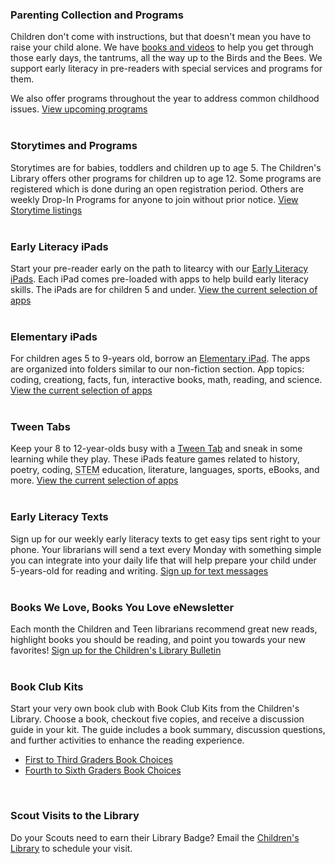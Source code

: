 <div class="row margin-bottom-10">

<div class="col-md-6">

### Parenting Collection and Programs
Children don't come with instructions, but that doesn't mean you have to raise your child alone. We have [books and videos](/catalog/search/keyword?search=parenting "Parenting Books and Videos") to help you get through those early days, the tantrums, all the way up to the Birds and the Bees. We support early literacy in pre-readers with special services and programs for them.

We also offer programs throughout the year to address common childhood issues. [View upcoming programs](/events/calendar/kids/ "View upcoming parenting programs")
<br />
<br />

### Storytimes and Programs 
Storytimes are for babies, toddlers and children up to age 5. The Children's Library offers other programs for children up to age 12. Some programs are registered which is done during an open registration period. Others are weekly Drop-In Programs for anyone to join without prior notice. [View Storytime listings](/storytimes "Storytimes")
<br />
<br />

### Early Literacy iPads
Start your pre-reader early on the path to litearcy with our [Early Literacy iPads](/catalog/work/94235 "Early Literacy iPads"). Each iPad comes pre-loaded with apps to help build early literacy skills. The iPads are for children 5 and under. [View the current selection of apps](/early-literacy-ipads "View the current selection of apps")
<br />
<br />

### Elementary iPads
For children ages 5 to 9-years old, borrow an [Elementary iPad](/catalog/work/165370 "Elementary iPad"). The apps are organized into folders similar to our non-fiction section. App topics: coding, creationg, facts, fun, interactive books, math, reading, and science. [View the current selection of apps](/elementary-iPads "View the current selection of apps")
<br />
<br />

### Tween Tabs
Keep your 8 to 12-year-olds busy with a [Tween Tab](/catalog/work/51230 "Tween Tab") and sneak in some learning while they play. These iPads feature games related to history, poetry, coding, <abbr title="Science Technology Engineering Mathematics">STEM</abbr> education, literature, languages, sports, eBooks, and more. [View the current selection of apps](/tweentabs "View the current selection of apps")
<br />
<br />
</div>
<div class="col-md-6">

<!-- ### 100 Before One
The Children’s Library invites all parents of newborns to join the [100 Before One](/100-before-one "100 Before One") challenge. Help your baby become a lifelong reader by joining the challenge and reading 100 books before your baby’s first birthday. 

Parents that register their babies for 100 Before One will receive a free tote bag, booklists, a DVD of baby rhymes, a Highlights baby magazine, and a folder to keep track of the books your child has heard. 
<br />
<br /> -->

### Early Literacy Texts
Sign up for our weekly early literacy texts to get easy tips sent right to your phone. Your librarians will send a text every Monday with something simple you can integrate into your daily life that will help prepare your child under 5-years-old for reading and writing. [Sign up for text messages](/early-literacy-texts "Sign up for text messages")
<br />
<br />

### Books We Love, Books You Love eNewsletter 
Each month the Children and Teen librarians recommend great new reads, highlight books you should be reading, and point you towards your new favorites! [Sign up for the Children's Library Bulletin](/newsletter/subscribe "Sign up for our eNewsletter")
<br />
<br />

### Book Club Kits 
Start your very own book club with Book Club Kits from the Children's Library. Choose a book, checkout five copies, and receive a discussion guide in your kit. The guide includes a book summary, discussion questions, and further activities to enhance the reading experience. 
* [First to Third Graders Book Choices](/list/70 "First to Third Graders Book Choices")
* [Fourth to Sixth Graders Book Choices](/list/71 "Fourth to Sixth Graders Book Choices")
<br />

### Scout Visits to the Library 
Do your Scouts need to earn their Library Badge? Email the [Children's Library](mailto:childrenslibrary@darienlibrary.org "Email the Children's Library") to schedule your visit.
<br />
<br />
</div>
</div>